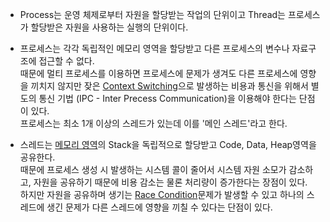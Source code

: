 - Process는 운영 체제로부터 자원을 할당받는 작업의 단위이고 Thread는 프로세스가 할당받은 자원을 사용하는 실행의 단위이다.  

- 프로세스는 각각 독립적인 메모리 영역을 할당받고 다른 프로세스의 변수나 자료구조에 접근할 수 없다.  
  때문에 멀티 프로세스를 이용하면 프로세스에 문제가 생겨도 다른 프로세스에 영향을 끼치지 않지만 잦은  [Context Switching](https://coqoa.tistory.com/168)으로 발생하는 비용과 통신을 위해서 별도의 통신 기법 (IPC - Inter Precess Communication)을 이용해야 한다는 단점이 있다.  
  프로세스는 최소 1개 이상의 스레드가 있는데 이를 '메인 스레드'라고 한다.  

- 스레드는  [메모리 영역](https://coqoa.tistory.com/169)의 Stack을 독립적으로 할당받고 Code, Data, Heap영역을 공유한다.  
  때문에 프로세스 생성 시 발생하는 시스템 콜이 줄어서 시스템 자원 소모가 감소하고, 자원을 공유하기 때문에 비용 감소는 물론 처리량이 증가한다는 장점이 있다.  
  하지만 자원을 공유하며 생기는  [Race Condition](https://coqoa.tistory.com/170)문제가 발생할 수 있고 하나의 스레드에 생긴 문제가 다른 스레드에 영향을 끼칠 수 있다는 단점이 있다.   
